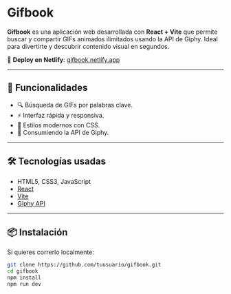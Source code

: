 # Gifbook

**Gifbook** es una aplicación web desarrollada con **React + Vite** que permite buscar y compartir GIFs animados ilimitados usando la API de Giphy. Ideal para divertirte y descubrir contenido visual en segundos.

🔗 **Deploy en Netlify**: [gifbook.netlify.app](https://gifbook.netlify.app)

---

## 🚀 Funcionalidades

- 🔍 Búsqueda de GIFs por palabras clave.
- ⚡️ Interfaz rápida y responsiva.
- 🌟 Estilos modernos con CSS.
- 🔧 Consumiendo la API de Giphy.

---

## 🛠️ Tecnologías usadas

- HTML5, CSS3, JavaScript
- [React](https://reactjs.org/)
- [Vite](https://vitejs.dev/)
- [Giphy API](https://developers.giphy.com/)

---

## 📦 Instalación

Si quieres correrlo localmente:

```bash
git clone https://github.com/tuusuario/gifbook.git
cd gifbook
npm install
npm run dev
